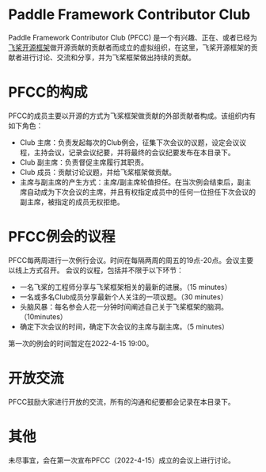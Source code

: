# Paddle Framework Contributor Club

Paddle Framework Contributor Club (PFCC) 是一个有兴趣、正在、或者已经为[飞桨开源框架](https://github.com/PaddlePaddle/Paddle/)做开源贡献的贡献者而成立的虚拟组织，在这里，飞桨开源框架的贡献者进行讨论、交流和分享，并为飞桨框架做出持续的贡献。

# PFCC的构成

PFCC的成员主要以开源的方式为飞桨框架做贡献的外部贡献者构成。该组织内有如下角色：

- Club 主席：负责发起每次的Club例会，征集下次会议的议题，设定会议议程，主持会议，记录会议纪要，并将最终的会议纪要发布在本目录下。
- Club 副主席：负责督促主席履行其职责。
- Club 成员：贡献讨论议题，并给飞桨框架做贡献。
- 主席与副主席的产生方式：主席/副主席轮值担任。在当次例会结束后，副主席自动成为下次会议的主席，并且有权指定成员中的任何一位担任下次会议的副主席，被指定的成员无权拒绝。

# PFCC例会的议程

PFCC每两周进行一次例行会议。时间在每隔两周的周五的19点-20点。会议主要以线上方式召开。
会议的议程，包括并不限于以下环节：

- 一名飞桨的工程师分享与飞桨框架相关的最新的进展。（15 minutes）
- 一名或多名Club成员分享最新个人关注的一项议题。（30 minutes）
- 头脑风暴：每名参会人花一分钟时间阐述自己关于飞桨框架的脑洞。（10minutes）
- 确定下次会议的时间，确定下次会议的主席与副主席。（5 minutes）

第一次的例会的时间暂定在2022-4-15 19:00。

# 开放交流

PFCC鼓励大家进行开放的交流，所有的沟通和纪要都会记录在本目录下。

# 其他

未尽事宜，会在第一次宣布PFCC（2022-4-15）成立的会议上进行讨论。